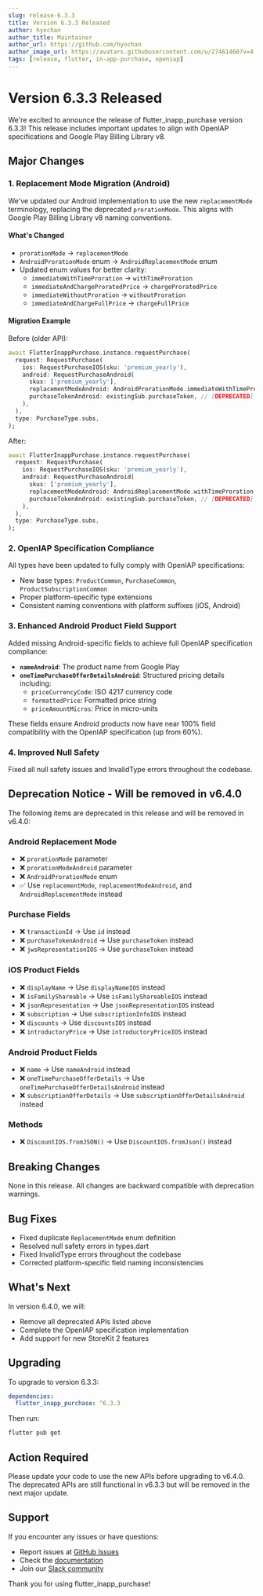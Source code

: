 ```yaml
---
slug: release-6.3.3
title: Version 6.3.3 Released
author: hyochan
author_title: Maintainer
author_url: https://github.com/hyochan
author_image_url: https://avatars.githubusercontent.com/u/27461460?v=4
tags: [release, flutter, in-app-purchase, openiap]
---
```


# Version 6.3.3 Released

We're excited to announce the release of flutter_inapp_purchase version 6.3.3! This release includes important updates to align with OpenIAP specifications and Google Play Billing Library v8.

## Major Changes

### 1. Replacement Mode Migration (Android)

We've updated our Android implementation to use the new `replacementMode` terminology, replacing the deprecated `prorationMode`. This aligns with Google Play Billing Library v8 naming conventions.

#### What's Changed

- `prorationMode` → `replacementMode`
- `AndroidProrationMode` enum → `AndroidReplacementMode` enum
- Updated enum values for better clarity:
  - `immediateWithTimeProration` → `withTimeProration`
  - `immediateAndChargeProratedPrice` → `chargeProratedPrice`
  - `immediateWithoutProration` → `withoutProration`
  - `immediateAndChargeFullPrice` → `chargeFullPrice`

#### Migration Example

Before (older API):

```dart
await FlutterInappPurchase.instance.requestPurchase(
  request: RequestPurchase(
    ios: RequestPurchaseIOS(sku: 'premium_yearly'),
    android: RequestPurchaseAndroid(
      skus: ['premium_yearly'],
      replacementModeAndroid: AndroidProrationMode.immediateWithTimeProration,
      purchaseTokenAndroid: existingSub.purchaseToken, // [DEPRECATED] Use purchaseToken instead
    ),
  ),
  type: PurchaseType.subs,
);
```

After:

```dart
await FlutterInappPurchase.instance.requestPurchase(
  request: RequestPurchase(
    ios: RequestPurchaseIOS(sku: 'premium_yearly'),
    android: RequestPurchaseAndroid(
      skus: ['premium_yearly'],
      replacementModeAndroid: AndroidReplacementMode.withTimeProration,
      purchaseTokenAndroid: existingSub.purchaseToken, // [DEPRECATED] Use purchaseToken instead
    ),
  ),
  type: PurchaseType.subs,
);
```

### 2. OpenIAP Specification Compliance

All types have been updated to fully comply with OpenIAP specifications:

- New base types: `ProductCommon`, `PurchaseCommon`, `ProductSubscriptionCommon`
- Proper platform-specific type extensions
- Consistent naming conventions with platform suffixes (iOS, Android)

### 3. Enhanced Android Product Field Support

Added missing Android-specific fields to achieve full OpenIAP specification compliance:

- **`nameAndroid`**: The product name from Google Play
- **`oneTimePurchaseOfferDetailsAndroid`**: Structured pricing details including:
  - `priceCurrencyCode`: ISO 4217 currency code
  - `formattedPrice`: Formatted price string
  - `priceAmountMicros`: Price in micro-units

These fields ensure Android products now have near 100% field compatibility with the OpenIAP specification (up from 60%).

### 4. Improved Null Safety

Fixed all null safety issues and InvalidType errors throughout the codebase.

## Deprecation Notice - Will be removed in v6.4.0

The following items are deprecated in this release and will be removed in v6.4.0:

### Android Replacement Mode

- ❌ `prorationMode` parameter
- ❌ `prorationModeAndroid` parameter
- ❌ `AndroidProrationMode` enum
- ✅ Use `replacementMode`, `replacementModeAndroid`, and `AndroidReplacementMode` instead

### Purchase Fields

- ❌ `transactionId` → Use `id` instead
- ❌ `purchaseTokenAndroid` → Use `purchaseToken` instead
- ❌ `jwsRepresentationIOS` → Use `purchaseToken` instead

### iOS Product Fields

- ❌ `displayName` → Use `displayNameIOS` instead
- ❌ `isFamilyShareable` → Use `isFamilyShareableIOS` instead
- ❌ `jsonRepresentation` → Use `jsonRepresentationIOS` instead
- ❌ `subscription` → Use `subscriptionInfoIOS` instead
- ❌ `discounts` → Use `discountsIOS` instead
- ❌ `introductoryPrice` → Use `introductoryPriceIOS` instead

### Android Product Fields

- ❌ `name` → Use `nameAndroid` instead
- ❌ `oneTimePurchaseOfferDetails` → Use `oneTimePurchaseOfferDetailsAndroid` instead
- ❌ `subscriptionOfferDetails` → Use `subscriptionOfferDetailsAndroid` instead

### Methods

- ❌ `DiscountIOS.fromJSON()` → Use `DiscountIOS.fromJson()` instead

## Breaking Changes

None in this release. All changes are backward compatible with deprecation warnings.

## Bug Fixes

- Fixed duplicate `ReplacementMode` enum definition
- Resolved null safety errors in types.dart
- Fixed InvalidType errors throughout the codebase
- Corrected platform-specific field naming inconsistencies

## What's Next

In version 6.4.0, we will:

- Remove all deprecated APIs listed above
- Complete the OpenIAP specification implementation
- Add support for new StoreKit 2 features

## Upgrading

To upgrade to version 6.3.3:

```yaml
dependencies:
  flutter_inapp_purchase: ^6.3.3
```

Then run:

```bash
flutter pub get
```

## Action Required

Please update your code to use the new APIs before upgrading to v6.4.0. The deprecated APIs are still functional in v6.3.3 but will be removed in the next major update.

## Support

If you encounter any issues or have questions:

- Report issues at [GitHub Issues](https://github.com/hyochan/flutter_inapp_purchase/issues)
- Check the [documentation](https://flutter-inapp-purchase.hyo.dev)
- Join our [Slack community](https://hyo.dev/joinSlack)

Thank you for using flutter_inapp_purchase!
